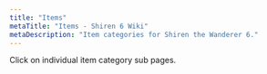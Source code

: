 ```yaml
---
title: "Items"
metaTitle: "Items - Shiren 6 Wiki"
metaDescription: "Item categories for Shiren the Wanderer 6."
---
```


Click on individual item category sub pages.
